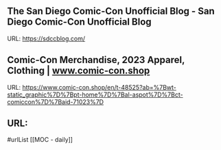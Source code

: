 
## The San Diego Comic-Con Unofficial Blog - San Diego Comic-Con Unofficial Blog
URL: https://sdccblog.com/
## Comic-Con Merchandise, 2023 Apparel, Clothing | www.comic-con.shop
URL: https://www.comic-con.shop/en/t-48525?ab=%7Bwt-static_graphic%7D%7Bpt-home%7D%7Bal-aspot%7D%7Bct-comiccon%7D%7Baid-71023%7D
## URL: 

#urlList 
[[MOC - daily]]